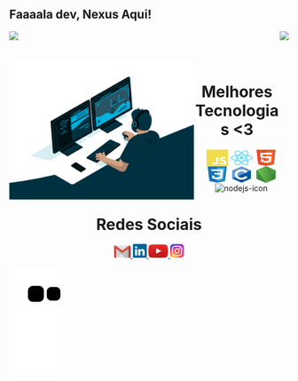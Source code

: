 ## Faaaala dev, Nexus Aqui!

<div>
  
  <img  src="https://github-readme-stats.vercel.app/api?username=PHNexus&show_icons=true&theme=great-gatsby&include_all_commits=true&count_private=true"/>
  <img align="right" height="180em"  src="https://github-readme-stats.vercel.app/api/top-langs/?username=PHNexus&layout=compact&langs_count=16&theme=great-gatsby"/>
</div>
<br>


<div  align="center"> 
  <div style="display: inline_block"><br>
    <img align="left" height="250" alt="coding-time" src="code.gif">
    <h1 align="center">Melhores Tecnologias <3</h1>
    <img align="center" height="30" width="40" alt="js-icon"  src="https://raw.githubusercontent.com/devicons/devicon/master/icons/javascript/javascript-plain.svg">
    <img align="center" height="30" width="40" alt="react-icon" src="https://raw.githubusercontent.com/devicons/devicon/master/icons/react/react-original.svg">
    <img align="center" height="30" width="40" alt="html-icon" src="https://raw.githubusercontent.com/devicons/devicon/master/icons/html5/html5-original.svg">
    <img align="center" height="30" width="40" alt="css-icon" src="https://raw.githubusercontent.com/devicons/devicon/master/icons/css3/css3-original.svg">
    <img align="center" height="30" width="40" alt="c-icon" src="https://raw.githubusercontent.com/devicons/devicon/master/icons/c/c-original.svg">
    <img align="center" height="30" width="40" alt="nodejs-icon" src="https://raw.githubusercontent.com/devicons/devicon/master/icons/nodejs/nodejs-original.svg">
    <img align="center" height="30" width="40" alt="nodejs-icon" src="https://raw.githubusercontent.com/jmnote/z-icons/master/svg/cpp.svg">
   </div>
    
  
  <h1 align="center">Redes Sociais</h1>
    <a href = "mailto: work.luigi.marcostrup10@gmail.com">
      <img width="30" src="gmail.svg">
    </a>
    <a href = "https://www.linkedin.com/in/marcos-vinicius-86706b262/">
      <img width="25" src="linkedin.svg">
    </a>
    <a href = "https://www.youtube.com/@nexuszx_ofc">
      <img width="35" src="youtube.svg">
    </a>
    <a href = "https://www.instagram.com/nexuszx_ofc/">
      <img width="25" src="instagram.png">
    </a>
</div>
  
![Snake animation](https://github.com/PHNexus/PHNexus/blob/output/github-contribution-grid-snake.svg)

